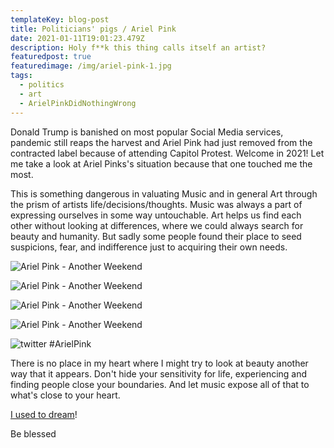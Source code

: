 ```yaml
---
templateKey: blog-post
title: Politicians' pigs / Ariel Pink
date: 2021-01-11T19:01:23.479Z
description: Holy f**k this thing calls itself an artist?
featuredpost: true
featuredimage: /img/ariel-pink-1.jpg
tags:
  - politics
  - art
  - ArielPinkDidNothingWrong
---
```

Donald Trump is banished on most popular Social Media services, pandemic still reaps the harvest and Ariel Pink had just removed from the contracted label because of attending Capitol Protest. Welcome in 2021! Let me take a look at Ariel Pinks's situation because that one touched me the most.

This is something dangerous in valuating Music and in general Art through the prism of artists life/decisions/thoughts. Music was always a part of expressing ourselves in some way untouchable. Art helps us find each other without looking at differences, where we could always search for beauty and humanity. But sadly some people found their place to seed suspicions, fear, and indifference just to acquiring their own needs. 

![Ariel Pink - Another Weekend](/img/ss1.png "SS1")

![Ariel Pink - Another Weekend](/img/ss2.png "SS2")

![Ariel Pink - Another Weekend](/img/ss4.png "SS3")

![Ariel Pink - Another Weekend](/img/ss5.png "SS4")

![twitter #ArielPink](/img/sst1.png "SS5")

There is no place in my heart where I might try to look at beauty another way that it appears. Don't hide your sensitivity for life, experiencing and finding people close your boundaries. And let music expose all of that to what's close to your heart. 

[I used to dream](https://www.youtube.com/watch?v=YXKLqVCz8SA)!

Be blessed